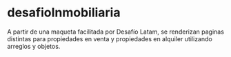 # desafioInmobiliaria

A partir de una maqueta facilitada por Desafío Latam, se renderizan paginas distintas para propiedades en venta y propiedades
en alquiler utilizando arreglos y objetos. 
